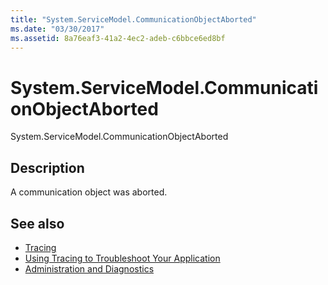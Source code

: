 ```yaml
---
title: "System.ServiceModel.CommunicationObjectAborted"
ms.date: "03/30/2017"
ms.assetid: 8a76eaf3-41a2-4ec2-adeb-c6bbce6ed8bf
---
```

# System.ServiceModel.CommunicationObjectAborted
System.ServiceModel.CommunicationObjectAborted  
  
## Description  
 A communication object was aborted.  
  
## See also
- [Tracing](../../../../../docs/framework/wcf/diagnostics/tracing/index.md)
- [Using Tracing to Troubleshoot Your Application](../../../../../docs/framework/wcf/diagnostics/tracing/using-tracing-to-troubleshoot-your-application.md)
- [Administration and Diagnostics](../../../../../docs/framework/wcf/diagnostics/index.md)
